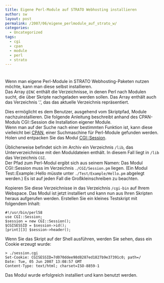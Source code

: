 ```yaml
---
title: Eigene Perl-Module auf STRATO Webhosting installieren
author: sw
layout: post
permalink: /2007/06/eigene_perlmodule_auf_strato_w/
categories:
  - Uncategorized
tags:
  - cgi
  - cpan
  - module
  - perl
  - strato
---
```

# 

Wenn man eigene Perl-Module in STRATO Webhosting-Paketen nutzen möchte, kann man diese selbst installieren.  
Das Array `@INC` enthält die Verzeichnisse, in denen Perl nach Modulen sucht, die über Skripte nachgeladen werden sollen. Das Array enthält auch das Verzeichnis ‘.’, das das aktuelle Verzeichnis repräsentiert.

Dies ermöglicht es dem Benutzer, ausgehend vom Skriptpfad, Module nachzuinstallieren. Die folgende Anleitung beschreibt anhand des CPAN-Moduls CGI::Session die Installation eigener Module.  
Wenn man auf der Suche nach einer bestimmten Funktion ist, kann diese vielleicht bei [CPAN][1], einer Suchmaschine für Perl-Module gefunden werden.  
Holen und entpacken Sie das Modul [CGI::Session][2].

 [1]: http://search.cpan.org/
 [2]: http://search.cpan.org/author/MARKSTOS/CGI-Session-4.20/lib/CGI/Session.pm

Üblicherweise befindet sich im Archiv ein Verzeichnis `/lib`, das Unterverzeichnisse mit den Moduldateien enthält. In diesem Fall liegt in `/lib` das Verzeichnis `CGI`.  
Der Pfad zum Perl-Modul ergibt sich aus seinem Namen: Das Modul CGI::Session muss im Verzeichnis `./CGI/Session.pm` liegen. (Ein Modul Test::Example::Hello müsste unter `./Test/Example/Hello.pm` abgelegt werden.) Es ist auf jeden Fall die Großkleinschreiben zu beachten.

Kopieren Sie diese Verzeichnisse in das Verzeichnis `/cgi-bin` auf Ihrem Webspace. Das Modul ist jetzt installiert und kann nun aus Ihren Skripten heraus aufgerufen werden. Erstellen Sie ein kleines Testskript mit folgendem Inhalt:

    #!/usr/bin/perl58  
    use CGI::Session;  
    $session = new CGI::Session();  
    $CGISESSID = $session->id();  
    [print][3] $session->header();

Wenn Sie das Skript auf der Shell ausführen, werden Sie sehen, dass ein Cookie erzeugt wurde:

 [3]: http://perldoc.perl.org/functions/print.html

    > ./session.cgi  
    Set-Cookie: CGISESSID=7d070ddee98d8287ed1827b9e37391c0; path=/  
    Date: Tue, 05 Jun 2007 13:08:57 GMT  
    Content-Type: text/html; charset=ISO-8859-1 

Das Modul wurde erfolgreich installiert und kann benutzt werden.

